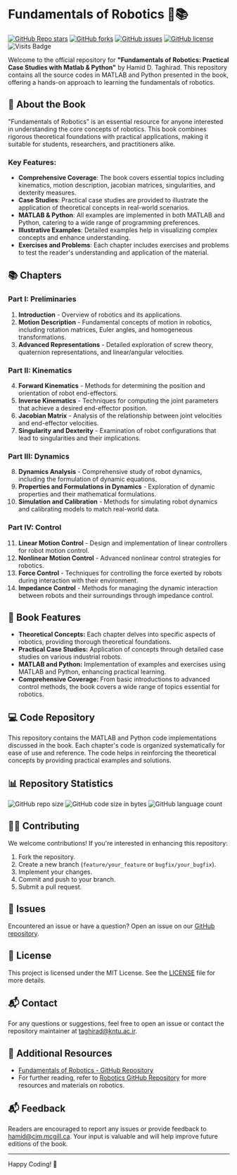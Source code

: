 # Fundamentals of Robotics 🤖📚

[![GitHub Repo stars](https://img.shields.io/github/stars/aras-labs/Fundamentals_of_Robotics?style=social)](https://github.com/aras-labs/Fundamentals_of_Robotics/stargazers)
[![GitHub forks](https://img.shields.io/github/forks/aras-labs/Fundamentals_of_Robotics?style=social)](https://github.com/aras-labs/Fundamentals_of_Robotics/network/members)
[![GitHub issues](https://img.shields.io/github/issues/aras-labs/Fundamentals_of_Robotics)](https://github.com/aras-labs/Fundamentals_of_Robotics/issues)
[![GitHub license](https://img.shields.io/github/license/aras-labs/Fundamentals_of_Robotics)](https://github.com/aras-labs/Fundamentals_of_Robotics/blob/main/LICENSE)
![Visits Badge](https://badges.pufler.dev/visits/aras-labs/Fundamentals_of_Robotics)

Welcome to the official repository for **"Fundamentals of Robotics: Practical Case Studies with Matlab & Python"** by Hamid D. Taghirad. This repository contains all the source codes in MATLAB and Python presented in the book, offering a hands-on approach to learning the fundamentals of robotics.

## 📖 About the Book

"Fundamentals of Robotics" is an essential resource for anyone interested in understanding the core concepts of robotics. This book combines rigorous theoretical foundations with practical applications, making it suitable for students, researchers, and practitioners alike. 

### Key Features:
- **Comprehensive Coverage**: The book covers essential topics including kinematics, motion description, jacobian matrices, singularities, and dexterity measures.
- **Case Studies**: Practical case studies are provided to illustrate the application of theoretical concepts in real-world scenarios.
- **MATLAB & Python**: All examples are implemented in both MATLAB and Python, catering to a wide range of programming preferences.
- **Illustrative Examples**: Detailed examples help in visualizing complex concepts and enhance understanding.
- **Exercises and Problems**: Each chapter includes exercises and problems to test the reader's understanding and application of the material.

## 📚 Chapters

### Part I: Preliminaries
1. **Introduction** - Overview of robotics and its applications.
2. **Motion Description** - Fundamental concepts of motion in robotics, including rotation matrices, Euler angles, and homogeneous transformations.
3. **Advanced Representations** - Detailed exploration of screw theory, quaternion representations, and linear/angular velocities.

### Part II: Kinematics
4. **Forward Kinematics** - Methods for determining the position and orientation of robot end-effectors.
5. **Inverse Kinematics** - Techniques for computing the joint parameters that achieve a desired end-effector position.
6. **Jacobian Matrix** - Analysis of the relationship between joint velocities and end-effector velocities.
7. **Singularity and Dexterity** - Examination of robot configurations that lead to singularities and their implications.

### Part III: Dynamics
8. **Dynamics Analysis** - Comprehensive study of robot dynamics, including the formulation of dynamic equations.
9. **Properties and Formulations in Dynamics** - Exploration of dynamic properties and their mathematical formulations.
10. **Simulation and Calibration** - Methods for simulating robot dynamics and calibrating models to match real-world data.

### Part IV: Control
11. **Linear Motion Control** - Design and implementation of linear controllers for robot motion control.
12. **Nonlinear Motion Control** - Advanced nonlinear control strategies for robotics.
13. **Force Control** - Techniques for controlling the force exerted by robots during interaction with their environment.
14. **Impedance Control** - Methods for managing the dynamic interaction between robots and their surroundings through impedance control.

## 🤖 Book Features

- **Theoretical Concepts:** Each chapter delves into specific aspects of robotics, providing thorough theoretical foundations.
- **Practical Case Studies:** Application of concepts through detailed case studies on various industrial robots.
- **MATLAB and Python:** Implementation of examples and exercises using MATLAB and Python, enhancing practical learning.
- **Comprehensive Coverage:** From basic introductions to advanced control methods, the book covers a wide range of topics essential for robotics.

## 💻 Code Repository

This repository contains the MATLAB and Python code implementations discussed in the book. Each chapter's code is organized systematically for ease of use and reference. The code helps in reinforcing the theoretical concepts by providing practical examples and solutions.

## 📊 Repository Statistics

![GitHub repo size](https://img.shields.io/github/repo-size/aras-labs/Fundamentals_of_Robotics)
![GitHub code size in bytes](https://img.shields.io/github/languages/code-size/aras-labs/Fundamentals_of_Robotics)
![GitHub language count](https://img.shields.io/github/languages/count/aras-labs/Fundamentals_of_Robotics)

## 👨‍💻 Contributing

We welcome contributions! If you're interested in enhancing this repository:

1. Fork the repository.
2. Create a new branch (`feature/your_feature` or `bugfix/your_bugfix`).
3. Implement your changes.
4. Commit and push to your branch.
5. Submit a pull request.

## 🐛 Issues

Encountered an issue or have a question? Open an issue on our [GitHub repository](https://github.com/aras-labs/Fundamentals_of_Robotics/issues).

## 📜 License

This project is licensed under the MIT License. See the [LICENSE](LICENSE) file for more details.

## 📬 Contact

For any questions or suggestions, feel free to open an issue or contact the repository maintainer at [taghirad@kntu.ac.ir](mailto:taghirad@kntu.ac.ir).

## 📎 Additional Resources

- [Fundamentals of Robotics - GitHub Repository](https://github.com/aras-labs/Fundamentals_of_Robotics)
- For further reading, refer to [Robotics GitHub Repository](https://github.com/aras-labs/Robotics) for more resources and materials on robotics.

## 📬 Feedback

Readers are encouraged to report any issues or provide feedback to hamid@cim.mcgill.ca. Your input is valuable and will help improve future editions of the book.

---

Happy Coding! 🎉
